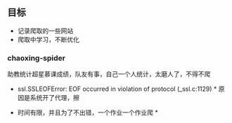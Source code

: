 ## 目标
* 记录爬取的一些网站
* 爬取中学习，不断优化

### chaoxing-spider
助教统计超星慕课成绩，队友有事，自己一个人统计，太磨人了，不得不爬

* ssl.SSLEOFError: EOF occurred in violation of protocol (_ssl.c:1129) * 
原因是系统开了代理，擦

* 时间有限，并且为了不出错，一个作业一个作业爬 *